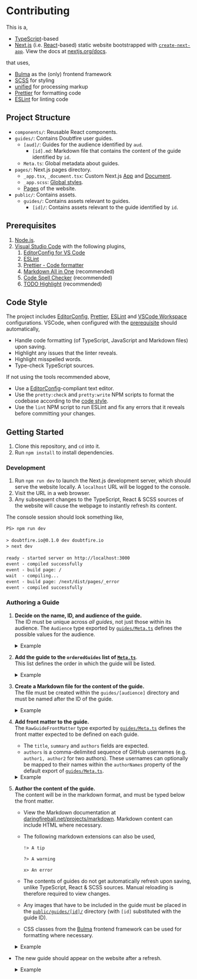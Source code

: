 # Contributing

This is a,

- [TypeScript](https://www.typescriptlang.org/)-based
- [Next.js](https://nextjs.org/) (i.e. [React](https://reactjs.org/)-based) static website bootstrapped with
  [`create-next-app`](https://create-next-app.js.org/). View the docs at [nextjs.org/docs](https://nextjs.org/docs/).

that uses,

- [Bulma](https://bulma.io/) as the (only) frontend framework
- [SCSS](https://sass-lang.com/) for styling
- [unified](https://unifiedjs.com/) for processing markup
- [Prettier](https://prettier.io/) for formatting code
- [ESLint](https://eslint.org/) for linting code

## Project Structure

- `components/`: Reusable React components.
- `guides/`: Contains Doubtfire user guides.
  - `[aud]/`: Guides for the audience identified by `aud`.
    - `[id].md`: Markdown file that contains the content of the guide identified by `id`.
  - `Meta.ts`: Global metadata about guides.
- `pages/`: Next.js pages directory.
  - `_app.tsx`, `_document.tsx`: Custom Next.js [App](https://nextjs.org/docs/advanced-features/custom-app) and
    [Document](https://nextjs.org/docs/advanced-features/custom-document).
  - `_app.scss`: [Global styles](https://nextjs.org/docs/basic-features/built-in-css-support).
  - [Pages](https://nextjs.org/docs/basic-features/pages) of the website.
- `public/`: Contains assets.
  - `guides/`: Contains assets relevant to guides.
    - `[id]/`: Contains assets relevant to the guide identified by `id`.

## Prerequisites

1. [Node.js](https://nodejs.org/).
1. [Visual Studio Code](https://code.visualstudio.com/) with the following plugins,
   1. [EditorConfig for VS Code](https://marketplace.visualstudio.com/items?itemName=EditorConfig.EditorConfig)
   1. [ESLint](https://marketplace.visualstudio.com/items?itemName=dbaeumer.vscode-eslint)
   1. [Prettier - Code formatter](https://marketplace.visualstudio.com/items?itemName=esbenp.prettier-vscode)
   1. [Markdown All in One](https://marketplace.visualstudio.com/items?itemName=yzhang.Markdown-all-in-one)
      (recommended)
   1. [Code Spell Checker](https://marketplace.visualstudio.com/items?itemName=streetsidesoftware.code-spell-checker)
      (recommended)
   1. [TODO Highlight](https://marketplace.visualstudio.com/items?itemName=wayou.vscode-todo-highlight) (recommended)

## Code Style

The project includes [EditorConfig](.editorconfig), [Prettier](.prettierrc.js), [ESLint](.eslintrc.js) and
[VSCode Workspace](.vscode/settings.json) configurations. VSCode, when configured with the
[prerequisite](#prerequisites) should automatically,

- Handle code formatting (of TypeScript, JavaScript and Markdown files) upon saving.
- Highlight any issues that the linter reveals.
- Highlight misspelled words.
- Type-check TypeScript sources.

If not using the tools recommended above,

- Use a [EditorConfig](https://editorconfig.org/)-compliant text editor.
- Use the `pretty:check` and `pretty:write` NPM scripts to format the codebase according to the
  [code style](#code-style).
- Use the `lint` NPM script to run ESLint and fix any errors that it reveals before committing your changes.

## Getting Started

1. Clone this repository, and `cd` into it.
1. Run `npm install` to install dependencies.

### Development

1. Run `npm run dev` to launch the Next.js development server, which should serve the website locally. A `localhost` URL
   will be logged to the console.
1. Visit the URL in a web browser.
1. Any subsequent changes to the TypeScript, React & SCSS sources of the website will cause the webpage to instantly
   refresh its content.

The console session should look something like,

```
PS> npm run dev

> doubtfire.io@0.1.0 dev doubtfire.io
> next dev

ready - started server on http://localhost:3000
event - compiled successfully
event - build page: /
wait  - compiling...
event - build page: /next/dist/pages/_error
event - compiled successfully
```

### Authoring a Guide

1. **Decide on the name, ID, and audience of the guide.** <br> The ID must be unique across _all guides_, not just those
   within its audience. The `Audience` type exported by [`guides/Meta.ts`](guides/Meta.ts) defines the possible values
   for the audience.

   <details><summary>Example</summary>

   For the purposes of this example, the following details will be used,

   - **Name:** A New Guide
   - **ID:** `new-guide`
   - **Audience:** `student`

   </details>

1. **Add the guide to the `orderedGuides` list of [`Meta.ts`](guides/Meta.ts)**. <br> This list defines the order in
   which the guide will be listed.

   <details><summary>Example</summary>

   ```typescript
   orderedGuides: [
     ...
     'new-guide'
     ...
   ]
   ```

   </details>

1. **Create a Markdown file for the content of the guide.** <br> The file must be created within the `guides/[audience]`
   directory and must be named after the ID of the guide.

   <details><summary>Example</summary>

   In this case, the file will be `guides/student/new-guide.md`.

   </details>

1. **Add front matter to the guide.** <br> The `RawGuideFrontMatter` type exported by [`guides/Meta.ts`](guides/Meta.ts)
   defines the front matter expected to be defined on each guide.

   - The `title`, `summary` and `authors` fields are expected.
   - `authors` is a comma-delimited sequence of GitHub usernames (e.g. `author1, author2` for two authors). These
     usernames can optionally be mapped to their names within the `authorNames` property of the default export of
     [`guides/Meta.ts`](guides/Meta.ts).

   <details><summary>Example</summary>

   In this case, the front matter of the guide would be,

   ```
   ---
   title: A New Guide
   summary: Adding a new guide to Doubtfire.io
   authors: RavinduL
   ---
   ```

   The author name can be specified as,

   ```typescript
   authorNames: {
     ...
     RavinduL: 'Ravindu Liyanapathirana',
   }
   ```

   </details>

1. **Author the content of the guide.** <br> The content will be in the markdown format, and must be typed below the
   front matter.

   - View the Markdown documentation at
     [daringfireball.net/projects/markdown](https://daringfireball.net/projects/markdown/). Markdown content can include
     HTML where necessary.

   - The following markdown extensions can also be used,

     ```
     !> A tip
     ```

     ```
     ?> A warning
     ```

     ```
     x> An error
     ```

   - The contents of guides do not get automatically refresh upon saving, unlike TypeScript, React & SCSS sources.
     Manual reloading is therefore required to view changes.

   - Any images that have to be included in the guide must be placed in the [`public/guides/[id]/`](public/guides)
     directory (with `[id]` substituted with the guide ID).

   - CSS classes from the [Bulma](https://bulma.io/) frontend framework can be used for formatting where necessary.

   <details><summary>Example</summary>

   In this case, the contents of the entire Markdown file (i.e. with the front matter) will be,

   ```
   ---
   title: A New Guide
   summary: Adding a new guide to Doubtfire.io
   authors: RavinduL
   ---

   **Lorem** _ipsum_ ~dolor~ sit amet consectetur adipisicing elit. Assumenda facere, sed deserunt pariatur quaerat
   possimus neque natus ratione blanditiis libero debitis animi ex totam at ducimus ipsum voluptates aut itaque.

   !> Here's a tip!

   ```

   Images must be uploaded to the directory `public/guides/new-guide/`.

   </details>

- The new guide should appear on the website after a refresh.

   <details><summary>Example</summary>

  ![Screenshot of the guides list of Doubtfire.io with the new guide focused](images/contrib-new-guide-list.png)

  ![Screenshot of the new guide on Doubtfire.io](images/contrib-new-guide-content.png)

   </details>
